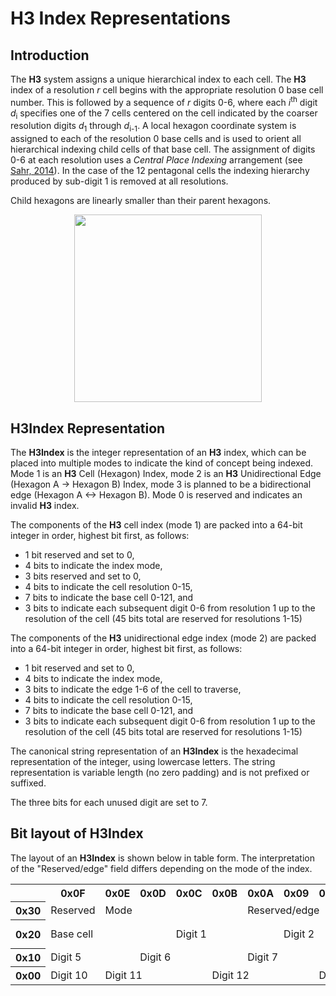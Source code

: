 # H3 Index Representations

Introduction
---

The **H3** system assigns a unique hierarchical index to each cell. The **H3** index of a resolution *r* cell begins with the appropriate resolution 0 base cell number. This is followed by a sequence of *r* digits 0-6, where each *i*<sup>th</sup> digit *d*<sub>i</sub> specifies one of the 7 cells centered on the cell indicated by the coarser resolution digits *d*<sub>1</sub> through *d*<sub>i-1</sub>. A local hexagon coordinate system is assigned to each of the resolution 0 base cells and is used to orient all hierarchical indexing child cells of that base cell. The assignment of digits 0-6 at each resolution uses a *Central Place Indexing* arrangement (see [Sahr, 2014](http://webpages.sou.edu/~sahrk/sqspc/pubs/autocarto14.pdf)). In the case of the 12 pentagonal cells the indexing hierarchy produced by sub-digit 1 is removed at all resolutions.

Child hexagons are linearly smaller than their parent hexagons.

<div align="center">
  <img height="300" src="/h3/images/cpidigits.png" />
</div>


H3Index Representation
---

The **H3Index** is the integer representation of an **H3** index, which can be placed into multiple modes to indicate the kind of concept being indexed. Mode 1 is an **H3** Cell (Hexagon) Index, mode 2 is an **H3** Unidirectional Edge (Hexagon A -> Hexagon B) Index, mode 3 is planned to be a bidirectional edge (Hexagon A <-> Hexagon B). Mode 0 is reserved and indicates an invalid **H3** index.

The components of the **H3** cell index (mode 1) are packed into a 64-bit integer in order, highest bit first, as follows:

* 1 bit reserved and set to 0,
* 4 bits to indicate the index mode,
* 3 bits reserved and set to 0,
* 4 bits to indicate the cell resolution 0-15,
* 7 bits to indicate the base cell 0-121, and
* 3 bits to indicate each subsequent digit 0-6 from resolution 1 up to the resolution of the cell (45 bits total are reserved for resolutions 1-15)

The components of the **H3** unidirectional edge index (mode 2) are packed into a 64-bit integer in order, highest bit first, as follows:

* 1 bit reserved and set to 0,
* 4 bits to indicate the index mode,
* 3 bits to indicate the edge 1-6 of the cell to traverse,
* 4 bits to indicate the cell resolution 0-15,
* 7 bits to indicate the base cell 0-121, and
* 3 bits to indicate each subsequent digit 0-6 from resolution 1 up to the resolution of the cell (45 bits total are reserved for resolutions 1-15)

The canonical string representation of an **H3Index** is the hexadecimal representation of the integer, using lowercase letters. The string representation is variable length (no zero padding) and is not prefixed or suffixed.

The three bits for each unused digit are set to 7.

Bit layout of H3Index
---

The layout of an **H3Index** is shown below in table form. The interpretation of the "Reserved/edge" field differs depending on the mode of the index.

<table>
<tr>
  <th></th>
  <th>0x0F</th>
  <th>0x0E</th>
  <th>0x0D</th>
  <th>0x0C</th>
  <th>0x0B</th>
  <th>0x0A</th>
  <th>0x09</th>
  <th>0x08</th>
  <th>0x07</th>
  <th>0x06</th>
  <th>0x05</th>
  <th>0x04</th>
  <th>0x03</th>
  <th>0x02</th>
  <th>0x01</th>
  <th>0x00</th>
</tr>
<tr>
  <th>0x30</th>
  <td>Reserved</td>
  <td colspan="4">Mode</td>
  <td colspan="3">Reserved/edge</td>
  <td colspan="4">Resolution</td>
  <td colspan="4">Base cell</td>
</tr>
<tr>
  <th>0x20</th>
  <td colspan="3">Base cell</td>
  <td colspan="3">Digit 1</td>
  <td colspan="3">Digit 2</td>
  <td colspan="3">Digit 3</td>
  <td colspan="3">Digit 4</td>
  <td>Digit 5</td>
</tr>
<tr>
  <th>0x10</th>
  <td colspan="2">Digit 5</td>
  <td colspan="3">Digit 6</td>
  <td colspan="3">Digit 7</td>
  <td colspan="3">Digit 8</td>
  <td colspan="3">Digit 9</td>
  <td colspan="2">Digit 10</td>
</tr>
<tr>
  <th>0x00</th>
  <td>Digit 10</td>
  <td colspan="3">Digit 11</td>
  <td colspan="3">Digit 12</td>
  <td colspan="3">Digit 13</td>
  <td colspan="3">Digit 14</td>
  <td colspan="3">Digit 15</td>
</tr>
</table>

